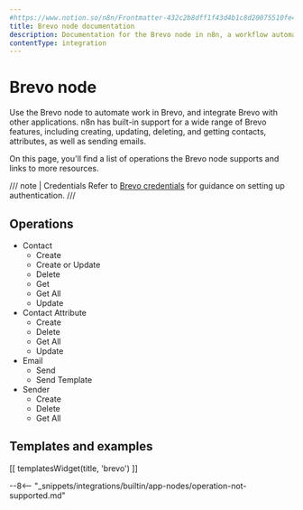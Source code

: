 ```yaml
---
#https://www.notion.so/n8n/Frontmatter-432c2b8dff1f43d4b1c8d20075510fe4
title: Brevo node documentation
description: Documentation for the Brevo node in n8n, a workflow automation platform. Includes details of operations and configuration, and links to examples and credentials information.
contentType: integration
---
```


# Brevo node

Use the Brevo node to automate work in Brevo, and integrate Brevo with other applications. n8n has built-in support for a wide range of Brevo features, including creating, updating, deleting, and getting contacts, attributes, as well as sending emails. 

On this page, you'll find a list of operations the Brevo node supports and links to more resources.

/// note | Credentials
Refer to [Brevo credentials](/integrations/builtin/credentials/brevo/) for guidance on setting up authentication. 
///

## Operations

* Contact
    * Create
    * Create or Update
    * Delete
    * Get
    * Get All
    * Update
* Contact Attribute
    * Create
    * Delete
    * Get All
    * Update
* Email
    * Send
    * Send Template
* Sender
    * Create
    * Delete
    * Get All

## Templates and examples

<!-- see https://www.notion.so/n8n/Pull-in-templates-for-the-integrations-pages-37c716837b804d30a33b47475f6e3780 -->
[[ templatesWidget(title, 'brevo') ]]

--8<-- "_snippets/integrations/builtin/app-nodes/operation-not-supported.md"

